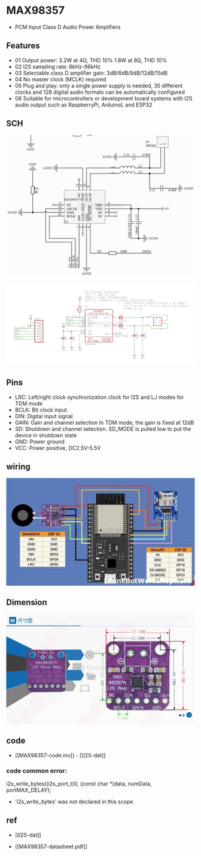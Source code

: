 
# MAX98357

- PCM Input Class D Audio Power Amplifiers

## Features 

- 01 Output power: 3.2W at 4Ω, THD 10% 1.8W at 8Q, THD 10%
- 02 I2S sampling rate: 8kHz-96kHz
- 03 Selectable class D amplifier gain: 3dB/6dB/9dB/12dB/15dB
- 04 No master clock (MCLK) required
- 05 Plug and play: only a single power supply is needed, 35 different clocks and 128 digital audio formats can be automatically configured
- 06 Suitable for microcontrollers or development board systems with I2S audio output such as RaspberryPi, ArduinoL and ESP32


## SCH

![](2024-12-26-15-18-55.png)

![](2025-01-06-14-05-50.png)

## Pins 

- LRC: Left/right clock synchronization clock for I2S and LJ modes for TDM mode
- BCLK: Bit clock input
- DIN: Digital input signal
- GAIN: Gain and channel selection In TDM mode, the gain is fixed at 12dB
- SD: Shutdown and channel selection. SD_MODE is pulled low to put the device in shutdown state
- GND: Power ground
- VCC: Power positive, DC2.5V-5.5V

## wiring 


![](2024-12-26-19-06-13.png)

## Dimension 

![](2025-01-06-14-15-26.png)

## code 

- [[MAX98357-code.ino]] - [[I2S-dat]]

### code common error: 

i2s_write_bytes((i2s_port_t)0, (const char *)data, numData, portMAX_DELAY);
- 'i2s_write_bytes' was not declared in this scope



## ref 

- [[I2S-dat]] 

- [[MAX98357-datasheet.pdf]]